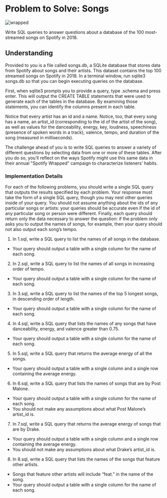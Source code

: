 # Problem to Solve: Songs

![wrapped](https://cs50.harvard.edu/x/2024/psets/7/songs/wrapped.png)

Write SQL queries to answer questions about a database of the 100 most-streamed songs on Spotify in 2018.

## Understanding

Provided to you is a file called songs.db, a SQLite database that stores data from Spotify about songs and their artists. This dataset contains the top 100 streamed songs on Spotify in 2018. In a terminal window, run sqlite3 songs.db so that you can begin executing queries on the database.

First, when sqlite3 prompts you to provide a query, type .schema and press enter. This will output the CREATE TABLE statements that were used to generate each of the tables in the database. By examining those statements, you can identify the columns present in each table.

Notice that every artist has an id and a name. Notice, too, that every song has a name, an artist_id (corresponding to the id of the artist of the song), as well as values for the danceability, energy, key, loudness, speechiness (presence of spoken words in a track), valence, tempo, and duration of the song (measured in milliseconds).

The challenge ahead of you is to write SQL queries to answer a variety of different questions by selecting data from one or more of these tables. After you do so, you’ll reflect on the ways Spotify might use this same data in their annual "Spotify Wrapped" campaign to characterize listeners’ habits.

### Implementation Details

For each of the following problems, you should write a single SQL query that outputs the results specified by each problem. Your response must take the form of a single SQL query, though you may nest other queries inside of your query. You should not assume anything about the ids of any particular songs or artists: your queries should be accurate even if the id of any particular song or person were different. Finally, each query should return only the data necessary to answer the question: if the problem only asks you to output the names of songs, for example, then your query should not also output each song’s tempo.

1. In 1.sql, write a SQL query to list the names of all songs in the database.

- Your query should output a table with a single column for the name of each song.

2. In 2.sql, write a SQL query to list the names of all songs in increasing order of tempo.

- Your query should output a table with a single column for the name of each song.

3. In 3.sql, write a SQL query to list the names of the top 5 longest songs, in descending order of length.

- Your query should output a table with a single column for the name of each song.

4. In 4.sql, write a SQL query that lists the names of any songs that have danceability, energy, and valence greater than 0.75.

- Your query should output a table with a single column for the name of each song.

5. In 5.sql, write a SQL query that returns the average energy of all the songs.

- Your query should output a table with a single column and a single row containing the average energy.

6. In 6.sql, write a SQL query that lists the names of songs that are by Post Malone.

- Your query should output a table with a single column for the name of each song.
- You should not make any assumptions about what Post Malone’s artist_id is.

7. In 7.sql, write a SQL query that returns the average energy of songs that are by Drake.

- Your query should output a table with a single column and a single row containing the average energy.
- You should not make any assumptions about what Drake’s artist_id is.

8. In 8.sql, write a SQL query that lists the names of the songs that feature other artists.

- Songs that feature other artists will include “feat.” in the name of the song.
- Your query should output a table with a single column for the name of each song.

